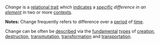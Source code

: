 *Change* is a [relational trait](https://github.com/gcassel/Modular-Organization-Terminology/blob/master/compound-terms) which [indicates](https://github.com/gcassel/Modular-Organization-Terminology/blob/master/terms/indicate.md) a *[specific](https://github.com/gcassel/Modular-Organization-Terminology/blob/master/terms/specific.md) difference in an [element](https://github.com/gcassel/Modular-Organization-Terminology/blob/master/terms/element.md)* in two or more [contexts](https://github.com/gcassel/Modular-Organization-Terminology/blob/master/terms/context.md).  

**Notes:**  Change frequently refers to difference over a [period](https://github.com/gcassel/Modular-Organization-Terminology/blob/master/terms/period.md) of [time](https://github.com/gcassel/Modular-Organization-Terminology/blob/master/terms/time.md).

Change can be often be [described](https://github.com/gcassel/Modular-Organization-Terminology/blob/master/terms/describe.md) via the [fundamental](https://github.com/gcassel/Modular-Organization-Terminology/blob/master/terms/base.md) [types](https://github.com/gcassel/Modular-Organization-Terminology/blob/master/terms/type.md) of [creation](https://github.com/gcassel/Modular-Organization-Terminology/blob/master/terms/create.md), [destruction](https://github.com/gcassel/Modular-Organization-Terminology/blob/master/terms/destroy.md), [transmutation](https://github.com/gcassel/Modular-Organization-Terminology/blob/master/terms/transmute.md), [transformation](https://github.com/gcassel/Modular-Organization-Terminology/blob/master/terms/transform.md) and [transportation](https://github.com/gcassel/Modular-Organization-Terminology/blob/master/terms/transport.md).


